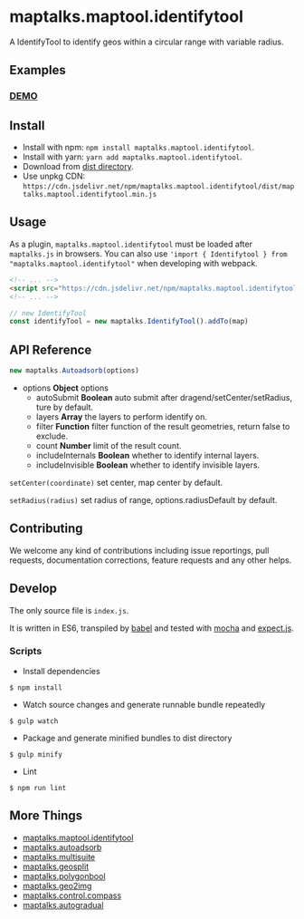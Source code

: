 # maptalks.maptool.identifytool

A IdentifyTool to identify geos within a circular range with variable radius.

## Examples

### [DEMO](https://cxiaof.github.io/maptalks.maptool.identifytool/demo/index.html)

## Install

- Install with npm: `npm install maptalks.maptool.identifytool`.
- Install with yarn: `yarn add maptalks.maptool.identifytool`.
- Download from [dist directory](https://github.com/cXiaof/maptalks.maptool.identifytool/tree/master/dist).
- Use unpkg CDN: `https://cdn.jsdelivr.net/npm/maptalks.maptool.identifytool/dist/maptalks.maptool.identifytool.min.js`

## Usage

As a plugin, `maptalks.maptool.identifytool` must be loaded after `maptalks.js` in browsers. You can also use `'import { Identifytool } from "maptalks.maptool.identifytool"` when developing with webpack.

```html
<!-- ... -->
<script src="https://cdn.jsdelivr.net/npm/maptalks.maptool.identifytool/dist/maptalks.maptool.identifytool.min.js"></script>
<!-- ... -->
```

```javascript
// new IdentifyTool
const identifyTool = new maptalks.IdentifyTool().addTo(map)
```

## API Reference

```javascript
new maptalks.Autoadsorb(options)
```

- options **Object** options
  - autoSubmit **Boolean** auto submit after dragend/setCenter/setRadius, ture by default.
  - layers **Array** the layers to perform identify on.
  - filter **Function** filter function of the result geometries, return false to exclude.
  - count **Number** limit of the result count.
  - includeInternals **Boolean** whether to identify internal layers.
  - includeInvisible **Boolean** whether to identify invisible layers.

`setCenter(coordinate)` set center, map center by default.

`setRadius(radius)` set radius of range, options.radiusDefault by default.

## Contributing

We welcome any kind of contributions including issue reportings, pull requests, documentation corrections, feature requests and any other helps.

## Develop

The only source file is `index.js`.

It is written in ES6, transpiled by [babel](https://babeljs.io/) and tested with [mocha](https://mochajs.org) and [expect.js](https://github.com/Automattic/expect.js).

### Scripts

- Install dependencies

```shell
$ npm install
```

- Watch source changes and generate runnable bundle repeatedly

```shell
$ gulp watch
```

- Package and generate minified bundles to dist directory

```shell
$ gulp minify
```

- Lint

```shell
$ npm run lint
```

## More Things

- [maptalks.maptool.identifytool](https://github.com/cXiaof/maptalks.maptool.identifytool/issues)
- [maptalks.autoadsorb](https://github.com/cXiaof/maptalks.autoadsorb/issues)
- [maptalks.multisuite](https://github.com/cXiaof/maptalks.multisuite/issues)
- [maptalks.geosplit](https://github.com/cXiaof/maptalks.geosplit/issues)
- [maptalks.polygonbool](https://github.com/cXiaof/maptalks.polygonbool/issues)
- [maptalks.geo2img](https://github.com/cXiaof/maptalks.geo2img/issues)
- [maptalks.control.compass](https://github.com/cXiaof/maptalks.control.compass/issues)
- [maptalks.autogradual](https://github.com/cXiaof/maptalks.autogradual/issues)
